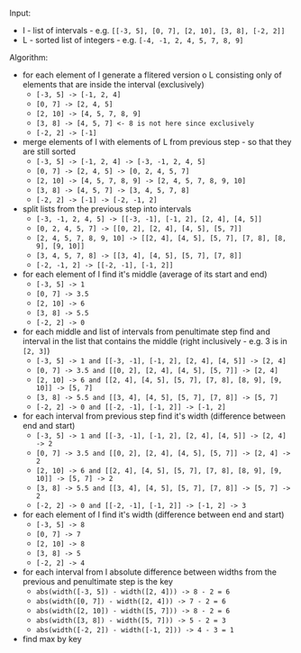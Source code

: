 Input:

- I - list of intervals - e.g. `[[-3, 5], [0, 7], [2, 10], [3, 8], [-2, 2]]`
- L - sorted list of integers - e.g. `[-4, -1, 2, 4, 5, 7, 8, 9]`

Algorithm:

- for each element of I generate a flitered version o L consisting only of elements that are inside the interval (exclusively)
  - `[-3, 5] -> [-1, 2, 4]`
  - `[0, 7] -> [2, 4, 5]`
  - `[2, 10] -> [4, 5, 7, 8, 9]`
  - `[3, 8] -> [4, 5, 7] <- 8 is not here since exclusively`
  - `[-2, 2] -> [-1]`
- merge elements of I with elements of L from previous step - so that they are still sorted
  - `[-3, 5] -> [-1, 2, 4] -> [-3, -1, 2, 4, 5]`
  - `[0, 7] -> [2, 4, 5] -> [0, 2, 4, 5, 7]`
  - `[2, 10] -> [4, 5, 7, 8, 9] -> [2, 4, 5, 7, 8, 9, 10]`
  - `[3, 8] -> [4, 5, 7] -> [3, 4, 5, 7, 8]`
  - `[-2, 2] -> [-1] -> [-2, -1, 2]`
- split lists from the previous step into intervals
  - `[-3, -1, 2, 4, 5] -> [[-3, -1], [-1, 2], [2, 4], [4, 5]]`
  - `[0, 2, 4, 5, 7] -> [[0, 2], [2, 4], [4, 5], [5, 7]]`
  - `[2, 4, 5, 7, 8, 9, 10] -> [[2, 4], [4, 5], [5, 7], [7, 8], [8, 9], [9, 10]]`
  - `[3, 4, 5, 7, 8] -> [[3, 4], [4, 5], [5, 7], [7, 8]]`
  - `[-2, -1, 2] -> [[-2, -1], [-1, 2]]`
- for each element of I find it's middle (average of its start and end)
  - `[-3, 5] -> 1`
  - `[0, 7] -> 3.5`
  - `[2, 10] -> 6`
  - `[3, 8] -> 5.5`
  - `[-2, 2] -> 0`
- for each middle and list of intervals from penultimate step find and interval in the list that contains the middle (right inclusively - e.g. 3 is in `[2, 3]`)
  - `[-3, 5] -> 1 and [[-3, -1], [-1, 2], [2, 4], [4, 5]] -> [2, 4]`
  - `[0, 7] -> 3.5 and [[0, 2], [2, 4], [4, 5], [5, 7]] -> [2, 4]`
  - `[2, 10] -> 6 and [[2, 4], [4, 5], [5, 7], [7, 8], [8, 9], [9, 10]] -> [5, 7]`
  - `[3, 8] -> 5.5 and [[3, 4], [4, 5], [5, 7], [7, 8]] -> [5, 7]`
  - `[-2, 2] -> 0 and [[-2, -1], [-1, 2]] -> [-1, 2]`
- for each interval from previous step find it's width (difference between end and start)
  - `[-3, 5] -> 1 and [[-3, -1], [-1, 2], [2, 4], [4, 5]] -> [2, 4] -> 2`
  - `[0, 7] -> 3.5 and [[0, 2], [2, 4], [4, 5], [5, 7]] -> [2, 4] -> 2`
  - `[2, 10] -> 6 and [[2, 4], [4, 5], [5, 7], [7, 8], [8, 9], [9, 10]] -> [5, 7] -> 2`
  - `[3, 8] -> 5.5 and [[3, 4], [4, 5], [5, 7], [7, 8]] -> [5, 7] -> 2`
  - `[-2, 2] -> 0 and [[-2, -1], [-1, 2]] -> [-1, 2] -> 3`
- for each element of I find it's width (difference between end and start)
  - `[-3, 5] -> 8`
  - `[0, 7] -> 7`
  - `[2, 10] -> 8`
  - `[3, 8] -> 5`
  - `[-2, 2] -> 4`
- for each interval from I absolute difference between widths from the previous and penultimate step is the key
  - `abs(width([-3, 5]) - width([2, 4])) -> 8 - 2 = 6`
  - `abs(width([0, 7]) - width([2, 4])) -> 7 - 2 = 6`
  - `abs(width([2, 10]) - width([5, 7])) -> 8 - 2 = 6`
  - `abs(width([3, 8]) - width([5, 7])) -> 5 - 2 = 3`
  - `abs(width([-2, 2]) - width([-1, 2])) -> 4 - 3 = 1`
- find max by key
